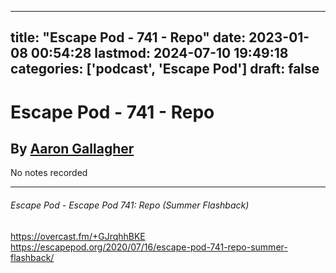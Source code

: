 
---
title: "Escape Pod - 741 - Repo"
date: 2023-01-08 00:54:28
lastmod: 2024-07-10 19:49:18
categories: ['podcast', 'Escape Pod']
draft: false
---


# Escape Pod - 741 - Repo
## By [Aaron Gallagher](https://escapepod.org/people/aaron-gallagher/)

No notes recorded

- - -
###### Escape Pod - Escape Pod 741: Repo (Summer Flashback)

https://overcast.fm/+GJrqhhBKE  
https://escapepod.org/2020/07/16/escape-pod-741-repo-summer-flashback/

<!-- #public #podcast #Escape Pod# -->

<!-- {BearID:A263DF48-D615-4699-88D0-DCD4CD3F9E76-28016-00002D97CF90EA51} -->

